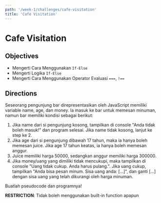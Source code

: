 ```yaml
---
path: '/week-1/challenges/cafe-visitation'
title: 'Cafe Visitation'
---
```


# Cafe Visitation

## Objectives

* Mengerti Cara Menggunakan `If-Else`
* Mengerti Logika `If-Else`
* Mengerti Cara Menggunakan Operator Evaluasi `===`, `!==`

## Directions

Seseorang pengunjung bar direpresentasikan oleh JavaScript memiliki variable name, age, dan money. Ia masuk ke bar untuk memesan minuman, namun bar memiliki kondisi sebagai berikut:
  1. Jika name dari si pengunjung kosong, tampilkan di console "Anda tidak boleh masuk!" dan program selesai. Jika name tidak kosong, lanjut ke step ke 2.
  2. Jika age dari si pengunjung dibawah 17 tahun, maka ia hanya boleh memesan juice. Jika age 17 tahun keatas, ia hanya boleh memesan anggur.
  3. Juice memiliki harga 50000, sedangkan anggur memiliki harga 300000.
  4. Jika money/uang yang dimiliki tidak mencukupi, maka tampilkan di console "Uang tidak cukup. Anda harus pulang.". Jika uang cukup, tampilkan "Anda bisa pesan minum. Sisa uang anda: [...]", dan ganti [...] dengan sisa uang yang telah dikurangi oleh harga minuman.

Buatlah pseudocode dan programnya!

**RESTRICTION**:
Tidak boleh menggunakan built-in function apapun
